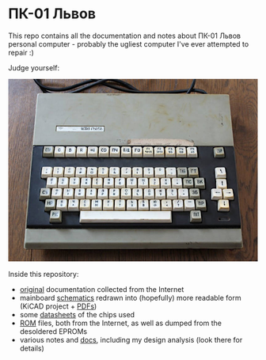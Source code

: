 # ПК-01 Львoв

This repo contains all the documentation and notes about ПК-01 Львoв personal computer - probably the ugliest computer I've ever attempted to repair :)

Judge yourself:

![](img/view.jpg)



Inside this repository:

* [original](orig) documentation collected from the Internet
* mainboard [schematics](sch)  redrawn into (hopefully) more readable form (KiCAD project + [PDFs](sch/pdfs))
* some [datasheets](datasheets) of the chips used
* [ROM](roms) files, both from the Internet, as well as dumped from the desoldered EPROMs
* various notes and [docs](docs), including my design analysis  (look there for details)

